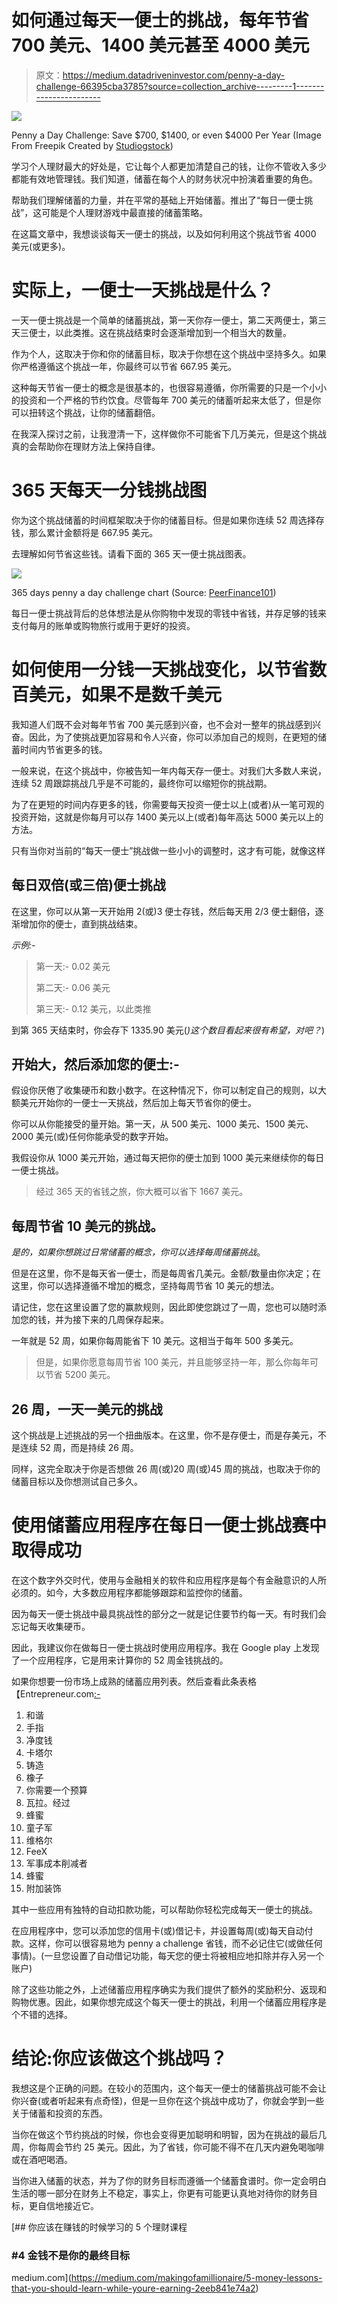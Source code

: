 # 如何通过每天一便士的挑战，每年节省 700 美元、1400 美元甚至 4000 美元

> 原文：<https://medium.datadriveninvestor.com/penny-a-day-challenge-66395cba3785?source=collection_archive---------1----------------------->

![](img/57ab56675a3d4c4c0a1c43f46aa7164e.png)

Penny a Day Challenge: Save $700, $1400, or even $4000 Per Year (Image From Freepik Created by [Studiogstock](https://www.freepik.com/studiogstock))

学习个人理财最大的好处是，它让每个人都更加清楚自己的钱，让你不管收入多少都能有效地管理钱。我们知道，储蓄在每个人的财务状况中扮演着重要的角色。

帮助我们理解储蓄的力量，并在平常的基础上开始储蓄。推出了“每日一便士挑战”，这可能是个人理财游戏中最直接的储蓄策略。

在这篇文章中，我想谈谈每天一便士的挑战，以及如何利用这个挑战节省 4000 美元(或更多)。

# 实际上，一便士一天挑战是什么？

一天一便士挑战是一个简单的储蓄挑战，第一天你存一便士，第二天两便士，第三天三便士，以此类推。这在挑战结束时会逐渐增加到一个相当大的数量。

作为个人，这取决于你和你的储蓄目标，取决于你想在这个挑战中坚持多久。如果你严格遵循这个挑战一年，你最终可以节省 667.95 美元。

这种每天节省一便士的概念是很基本的，也很容易遵循，你所需要的只是一个小小的投资和一个严格的节约饮食。尽管每年 700 美元的储蓄听起来太低了，但是你可以扭转这个挑战，让你的储蓄翻倍。

在我深入探讨之前，让我澄清一下，这样做你不可能省下几万美元，但是这个挑战真的会帮助你在理财方法上保持自律。

# 365 天每天一分钱挑战图

你为这个挑战储蓄的时间框架取决于你的储蓄目标。但是如果你连续 52 周选择存钱，那么累计金额将是 667.95 美元。

去理解如何节省这些钱。请看下面的 365 天一便士挑战图表。

![](img/f6f0a3059ac1cca8861540fab805696f.png)

365 days penny a day challenge chart (Source: [PeerFinance101](https://peerfinance101.com/))

每日一便士挑战背后的总体想法是从你购物中发现的零钱中省钱，并存足够的钱来支付每月的账单或购物旅行或用于更好的投资。

# 如何使用一分钱一天挑战变化，以节省数百美元，如果不是数千美元

我知道人们既不会对每年节省 700 美元感到兴奋，也不会对一整年的挑战感到兴奋。因此，为了使挑战更加容易和令人兴奋，你可以添加自己的规则，在更短的储蓄时间内节省更多的钱。

一般来说，在这个挑战中，你被告知一年内每天存一便士。对我们大多数人来说，连续 52 周跟踪挑战几乎是不可能的，最终你可以缩短你的挑战期。

为了在更短的时间内存更多的钱，你需要每天投资一便士以上(或者)从一笔可观的投资开始，这就是你每月可以存 1400 美元以上(或者)每年高达 5000 美元以上的方法。

只有当你对当前的“每天一便士”挑战做一些小小的调整时，这才有可能，就像这样

## 每日双倍(或三倍)便士挑战

在这里，你可以从第一天开始用 2(或)3 便士存钱，然后每天用 2/3 便士翻倍，逐渐增加你的便士，直到挑战结束。

*示例:-*

> 第一天:- 0.02 美元
> 
> 第二天:- 0.06 美元
> 
> 第三天:- 0.12 美元，以此类推

到第 365 天结束时，你会存下 1335.90 美元(*)这个数目看起来很有希望，对吧？*)

## 开始大，然后添加您的便士:-

假设你厌倦了收集硬币和数小数字。在这种情况下，你可以制定自己的规则，以大额美元开始你的一便士一天挑战，然后加上每天节省你的便士。

你可以从你能接受的量开始。第一天，从 500 美元、1000 美元、1500 美元、2000 美元(或)任何你能承受的数字开始。

我假设你从 1000 美元开始，通过每天把你的便士加到 1000 美元来继续你的每日一便士挑战。

> 经过 365 天的省钱之旅，你大概可以省下 1667 美元。

## 每周节省 10 美元的挑战。

*是的，如果你想跳过日常储蓄的概念，你可以选择每周储蓄挑战*。

但是在这里，你不是每天省一便士，而是每周省几美元。金额/数量由你决定；在这里，你可以选择遵循不增加的概念，坚持每周节省 10 美元的想法。

请记住，您在这里设置了您的赢款规则，因此即使您跳过了一周，您也可以随时添加您的钱，并为接下来的几周保存起来。

一年就是 52 周，如果你每周能省下 10 美元。这相当于每年 500 多美元。

> 但是，如果你愿意每周节省 100 美元，并且能够坚持一年，那么你每年可以节省 5200 美元。

## 26 周，一天一美元的挑战

这个挑战是上述挑战的另一个扭曲版本。在这里，你不是存便士，而是存美元，不是连续 52 周，而是持续 26 周。

同样，这完全取决于你是否想做 26 周(或)20 周(或)45 周的挑战，也取决于你的储蓄目标以及你想测试自己多久。

# 使用储蓄应用程序在每日一便士挑战赛中取得成功

在这个数字外交时代，使用与金融相关的软件和应用程序是每个有金融意识的人所必须的。如今，大多数应用程序都能够跟踪和监控你的储蓄。

因为每天一便士挑战中最具挑战性的部分之一就是记住要节约每一天。有时我们会忘记每天收集硬币。

因此，我建议你在做每日一便士挑战时使用应用程序。我在 Google play 上发现了一个应用程序，它是用来计算你的 52 周金钱挑战的。

如果你想要一份市场上成熟的储蓄应用列表。然后查看此条表格【Entrepreneur.com[:-](https://www.entrepreneur.com/article/306015)

1.  和谐
2.  手指
3.  净度钱
4.  卡塔尔
5.  铸造
6.  橡子
7.  你需要一个预算
8.  瓦拉。经过
9.  蜂蜜
10.  童子军
11.  维格尔
12.  FeeX
13.  军事成本削减者
14.  蜂蜜
15.  附加装饰

其中一些应用有独特的自动扣款功能，可以帮助你轻松完成每天一便士的挑战。

在应用程序中，您可以添加您的信用卡(或)借记卡，并设置每周(或)每天自动付款。这样，你可以很容易地为 penny a challenge 省钱，而不必记住它(或做任何事情)。(一旦您设置了自动借记功能，每天您的便士将被相应地扣除并存入另一个账户)

除了这些功能之外，上述储蓄应用程序确实为我们提供了额外的奖励积分、返现和购物优惠。因此，如果你想完成这个每天一便士的挑战，利用一个储蓄应用程序是个不错的选择。

# 结论:你应该做这个挑战吗？

我想这是个正确的问题。在较小的范围内，这个每天一便士的储蓄挑战可能不会让你兴奋(或者听起来有点奇怪)，但是一旦你在这个挑战中成功了，你就会学到一些关于储蓄和投资的东西。

当你在做这个节约挑战的时候，你也会变得更加聪明和明智，因为在挑战的最后几周，你每周会节约 25 美元。因此，为了省钱，你可能不得不在几天内避免喝咖啡或在酒吧喝酒。

当你进入储蓄的状态，并为了你的财务目标而遵循一个储蓄食谱时。你一定会明白生活的哪一部分在财务上不稳定，事实上，你更有可能更认真地对待你的财务目标，更自信地接近它。

[](https://medium.com/makingofamillionaire/5-money-lessons-that-you-should-learn-while-youre-earning-2eeb841e74a2) [## 你应该在赚钱的时候学习的 5 个理财课程

### #4 金钱不是你的最终目标

medium.com](https://medium.com/makingofamillionaire/5-money-lessons-that-you-should-learn-while-youre-earning-2eeb841e74a2)